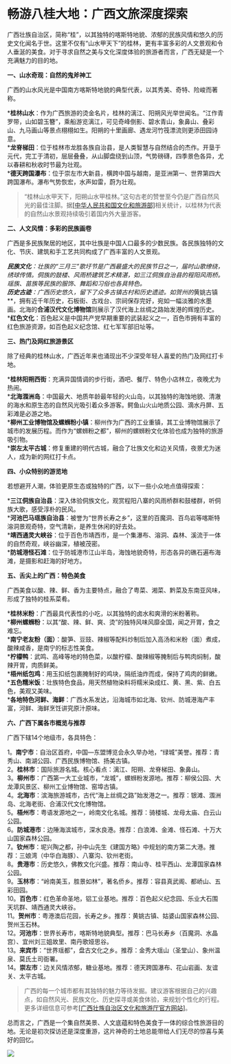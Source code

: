 # 畅游八桂大地：广西文旅深度探索  

广西壮族自治区，简称“桂”，以其独特的喀斯特地貌、浓郁的民族风情和悠久的历史文化闻名于世。这里不仅有“山水甲天下”的桂林，更有丰富多彩的人文景观和令人垂涎的美食。对于寻求自然之美与文化深度体验的旅游者而言，广西无疑是一个充满魅力的目的地。  

**一、山水奇观：自然的鬼斧神工**  

广西的山水风光是中国南方喀斯特地貌的典型代表，以其秀美、奇特、险峻而著称。  

***桂林山水**：作为广西旅游的烫金名片，桂林的漓江、阳朔风光举世闻名。“江作青罗带，山如碧玉簪”，乘船游览漓江，可见奇峰倒影、碧水青山，象鼻山、叠彩山、九马画山等景点栩栩如生。阳朔的十里画廊、遇龙河竹筏漂流则更添田园诗意。  
***龙脊梯田**：位于桂林市龙胜各族自治县，是人类智慧与自然结合的杰作。开垦于元代，完工于清初，层层叠叠，从山脚盘绕到山顶，气势磅礴，四季景色各异，尤以春耕和秋收时节最为壮观。  
***德天跨国瀑布**：位于崇左市大新县，横跨中国与越南，是亚洲第一、世界第四大跨国瀑布。瀑布气势恢宏，水声如雷，蔚为壮观。  

>“桂林山水甲天下，阳朔山水甲桂林。”这句古老的赞誉至今仍是广西自然风光的最佳注脚。据<a href="http://www.mct.gov.cn" target="_blank">[中华人民共和国文化和旅游部]</a>相关统计，以桂林为代表的自然山水景观持续吸引着国内外大量游客。  

**二、人文风情：多彩的民族画卷**  

广西是多民族聚居的地区，其中壮族是中国人口最多的少数民族。各民族独特的文化、节庆、建筑和手工艺共同构成了广西丰富的人文景观。  

***民族文化**：壮族的“三月三”歌圩节是广西最盛大的民族节日之一，届时山歌缭绕，绣球传情。侗族的鼓楼、风雨桥建筑艺术精湛，如三江侗族自治县的程阳风雨桥。瑶族、苗族等民族的服饰、舞蹈和习俗也各具特色。  
***历史古迹**：广西历史悠久，留下了众多古镇古村和历史遗迹。如贺州的**黄姚古镇**，拥有近千年历史，石板街、古戏台、宗祠保存完好，宛如一幅淡雅的水墨画。北海的**合浦汉代文化博物馆**则展示了汉代海上丝绸之路始发港的辉煌历史。  
***红色文化**：百色起义是中国共产党早期重要的武装起义之一，百色市拥有丰富的红色旅游资源，如百色起义纪念馆、红七军军部旧址等。  

**三、热门及网红旅游景区**  

除了经典的桂林山水，广西近年来也涌现出不少深受年轻人喜爱的热门及网红打卡地。  

***桂林阳朔西街**：充满异国情调的步行街，酒吧、餐厅、特色小店林立，夜晚尤为热闹。  
***北海涠洲岛**：中国最大、地质年龄最年轻的火山岛，以其独特的海蚀地貌、清澈的海水和原生态的自然风光吸引着众多游客。鳄鱼山火山地质公园、滴水丹屏、五彩滩是必游之地。  
***柳州工业博物馆及螺蛳粉小镇**：柳州作为广西的工业重镇，其工业博物馆展示了城市的发展历程。而作为“螺蛳粉之都”，柳州的螺蛳粉文化体验也成为独特的旅游吸引物。  
***崇左太平古城**：修复重建的明代古城，融合了壮族文化和边关风情，夜景尤为迷人，成为新的网红打卡点。  

**四、小众特别的游览地**  

若想避开人潮，体验更原生态或独特的广西，以下一些小众地点值得探索：  

***三江侗族自治县**：深入体验侗族文化，观赏程阳八寨的风雨桥群和鼓楼群，听侗族大歌，感受淳朴的民风。  
***河池巴马瑶族自治县**：被誉为“世界长寿之乡”，这里的百魔洞、百鸟岩等喀斯特溶洞景观奇特，空气清新，是养生休闲的好去处。  
***靖西通灵大峡谷**：位于百色市靖西市，是一个集瀑布、溶洞、森林、溪流于一体的自然奇观，峡谷幽深，植被茂密。  
***防城港怪石滩**：位于防城港市江山半岛，海蚀地貌奇特，形态各异的礁石遍布海滩，是摄影和赶海的好地方。  

**五、舌尖上的广西：特色美食**  

广西美食以酸、辣、鲜、香为主要特点，融合了粤菜、湘菜、黔菜及东南亚风味，形成了独特的桂系菜肴。  

***桂林米粉**：广西最具代表性的小吃，以其独特的卤水和爽滑的米粉著称。  
***柳州螺蛳粉**：以其“酸、辣、鲜、爽、烫”的独特风味风靡全国，闻之开胃，食之难忘。  
***南宁老友粉（面）**：酸笋、豆豉、辣椒等配料炒制后加入高汤和米粉（面）煮成，酸辣咸香，是南宁的标志性美食。  
***柠檬鸭**：武鸣、高峰等地的特色菜，以酸柠檬、酸辣椒等腌制后与鸭肉焖制，酸辣开胃，肉质鲜美。  
***梧州纸包鸡**：用玉扣纸包裹腌制好的鸡块，隔纸油炸而成，保持了鸡肉的鲜嫩。  
***五色糯米饭**：壮族特色食品，用天然植物染料将糯米染成红、黄、黑、紫、白五色，美观又美味。  
***各地特色河鲜、海鲜**：广西水系发达，沿海城市如北海、钦州、防城港海产丰富，河鲜、海鲜烹饪讲究原汁原味。  

**六、广西下属各市概览与推荐**  

广西下辖14个地级市，各具特色：  

1。**南宁市**：自治区首府，中国—东盟博览会永久举办地，“绿城”美誉。推荐：青秀山、南湖公园、广西民族博物馆、扬美古镇。  
2。**桂林市**：国际旅游名城。核心看点：漓江、阳朔、龙脊梯田、象鼻山。  
3。**柳州市**：广西第一大工业城市，“龙城”，螺蛳粉发源地。推荐：柳侯公园、大龙潭风景区、柳州工业博物馆、窑埠古镇。  
4。**北海市**：滨海旅游城市，古代“海上丝绸之路”始发港之一。推荐：银滩、涠洲岛、北海老街、合浦汉代文化博物馆。  
5。**梧州市**：粤语发源地之一，岭南文化名城。推荐：骑楼城、龙母太庙、白云山公园。  
6。**防城港市**：边陲海滨城市，深水良港。推荐：白浪滩、金滩、怪石滩、十万大山国家森林公园。  
7。**钦州市**：坭兴陶之都，孙中山先生《建国方略》中规划的南方第二大港。推荐：三娘湾（中华白海豚）、八寨沟、钦州老街。  
8。**贵港市**：历史悠久，佛教文化兴盛。推荐：南山寺、桂平西山、龙潭国家森林公园。  
9。**玉林市**：“岭南美玉，胜景如林”，著名侨乡。推荐：容县真武阁、都峤山、五彩田园。  
10。**百色市**：红色革命圣地，铝工业基地。推荐：百色起义纪念园、乐业大石围天坑群、靖西通灵大峡谷。  
11。**贺州市**：粤港澳后花园，长寿之乡。推荐：黄姚古镇、姑婆山国家森林公园、贺州玉石林。  
12。**河池市**：世界长寿市，喀斯特地貌典型。推荐：巴马长寿乡（百魔洞、水晶宫）、宜州刘三姐故里、南丹歌娅思谷。  
13。**来宾市**：“世界瑶都”，盘古文化之乡。推荐：金秀大瑶山（圣堂山）、象州温泉、莫氏土司衙署。  
14。**崇左市**：边关风情浓郁，糖业基地。推荐：德天跨国瀑布、花山岩画、友谊关、太平古城。  

> 广西的每一个城市都有其独特的魅力等待发掘。建议游客根据自己的兴趣点，如自然风光、民族文化、历史探寻或美食体验，来规划个性化的行程。更多详细信息可参考<a href="http://wlt.gxzf.gov.cn" target="_blank">[广西壮族自治区文化和旅游厅官方网站]</a>。  

总而言之，广西是一个集自然美景、人文底蕴和特色美食于一体的综合性旅游目的地。无论是初次探访还是深度重游，这片神奇的土地总能带给人们无尽的惊喜与美好的回忆。  

![](http://www.onegreen.net/maps/Upload_maps/201609/2016092406515156.jpg)  
